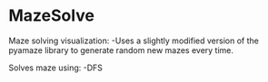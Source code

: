 # MazeSolve
Maze solving visualization:
-Uses a slightly modified version of the pyamaze  library to generate random new mazes every time.

Solves maze using:
-DFS

